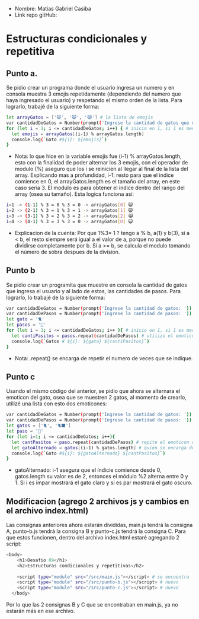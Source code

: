* Nombre: Matias Gabriel Casiba
* Link repo gitHub: 

# Estructuras condicionales y repetitiva

## Punto a. 
Se pidio crear un programa donde el usuario ingresa un numero y en consola muestra 3 emojis repetidamente (dependiendo del numero que haya ingresado el usuario) y respetando el mismo orden de la lista. Para lograrlo, trabajé de la siguiente forma:
```sh
let arrayGatos = ['😺', '😸', '😹'] # la lista de emojis
var cantidadDeGatos = Number(prompt('Ingrese la cantidad de gatos que quiera ver: ')); 
for (let i = 1; i <= cantidadDeGatos; i++) { # inicio en 1, si 1 es menor o igual a 10, entonces que vaya incrementando hasta llegar al 10 ya que en 11 da un false
  let emojis = arrayGatos[(i-1) % arrayGatos.length]
  console.log(`Gato #${i}: ${emojis}`)
}
```
* Nota: lo que hice en la variable emojis fue (i-1) % arrayGatos.length, esto con la finalidad de poder alternar los 3 emojis, con el operador de modulo (%) aseguro que los i se reinicien al llegar al final de la lista del array. Explicando mas a profundidad, i-1: resto para que el indice comience en 0, el arrayGatos.length es el tamaño del array, en este caso seria 3. El modulo es para obtener el indice dentro del rango del array (osea su tamaño). Esta logica funciona así:
```sh
i=1 -> (1-1) % 3 = 0 % 3 = 0 -> arrayGatos[0] 😺
i=2 -> (2-1) % 3 = 1 % 3 = 1 -> arrayGatos[1] 😸
i=3 -> (3-1) % 3 = 2 % 3 = 2 -> arrayGatos[2] 😹
i=4 -> (4-1) % 3 = 3 % 3 = 0 -> arrayGatos[0] 😺
```
* Explicacion de la cuenta: Por que 1%3= 1 ? tengo a % b, a(1) y b(3), si a < b, el resto siempre será igual a el valor de a, porque no puede dividirse completamente por b. Si a >= b, se calcula el modulo tomando el número de sobra despues de la division.

## Punto b
Se pidio crear un programita que muestre en consola la cantidad de gatos que ingresa el usuario y al lado de estos, las cantidades de pasos. Para lograrlo, lo trabajé de la siguiente forma:
```sh
var cantidadDeGatos = Number(prompt('Ingrese la cantidad de gatos: '))
var cantidadDePasos = Number(prompt('Ingrese la cantidad de pasos: '))
let gato = '🐈'
let pasos = '🐾'
for (let i = 1; i <= cantidadDeGatos; i++ ){ # inicio en 1, si 1 es menor o igual a la cantidad de gatos, entonces que incremente hasta llegar al número ingresado
  let cantiPasitos = pasos.repeat(cantidadDePasos) # utilizo el emoticon tipo string y lo repito según lo que haya ingresado el usuario en cantidadDePasos
  console.log(`Gatos # ${i}: ${gato} ${cantiPasitos}`)
}
```
* Nota: .repeat() se encarga de repetir el numero de veces que se indique.

## Punto c
Usando el mismo código del anterior, se pidio que ahora se alternara el emoticon del gato, osea que se muestren 2 gatos, al momento de crearlo, utilizé una lista con esto dos emoticones:
```sh
var cantidadDeGatos = Number(prompt('Ingrese la cantidad de gatos: '))
var cantidadDePasos = Number(prompt('Ingrese la cantidad de pasos: '))
let gatos = ['🐈', '🐈‍⬛']
let paso = '🐾'
for (let i=1; i <= cantidadDeGatos; i++){
  let cantPasitos = paso.repeat(cantidadDePasos) # repite el emoticon que se encuentra dentro de paso, la cantidad de veces que sea indicada
  let gatoAlternado = gatos[(i-1) % gatos.length] # quien se encarga de alternar los gatos es esta linea de código
  console.log(`Gato #${i}: ${gatoAlternado} ${cantPasitos}`)
}
```
* gatoAlternado: i-1 asegura que el índicie comience desde 0, gatos.length su valor es de 2, entonces el módulo %2 alterna entre 0 y 1. Si i es impar mostrará el gato claro y si es par mostrará el gato oscuro.

## Modificacion (agrego 2 archivos js y cambios en el archivo index.html)
Las consignas anteriores ahora estarán divididas, main.js tendrá la consigna A, punto-b.js tendrá la consigna B y punto-c.js tendrá la consigna C. Para que estos funcionen, dentro del archivo index.html estaré agregando 2 script:
```sh
<body>
    <h1>Desafio 09</h1>
    <h2>Estructuras condicionales y repetitivas</h2>
    
    <script type="module" src="/src/main.js"></script> # se encuentra la consigna A
    <script type="module" src="/src/punto-b.js"></script> # nuevo
    <script type="module" src="/src/punto-c.js"></script> # nuevo
  </body>
```
Por lo que las 2 consignas B y C que se encontraban en main.js, ya no estarán más en ese archivo.
